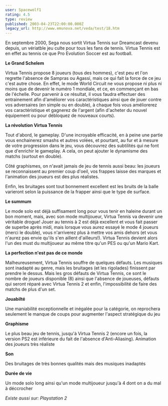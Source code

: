 ```yaml
---
user: Spacewolf1
rating: 4.5
type: review
published: 2003-04-23T22:00:00.000Z
legacy_url: http://www.emunova.net/veda/test/18.htm
---
```

En septembre 2000, Sega nous sortit Virtua Tennis sur Dreamcast devenu depuis, un vériatble jeu culte pour tous les fans de tennis. Virtua Tennis est en effet au tennis ce que Pro Evolution Soccer est au football.  

  

**Le Grand Schelem**  

Virtua Tennis propose 8 joueurs (tous des hommes), c'est peu et l'on regrette l'absence de Sampras ou Agassi, mais ce qui fait la force de ce jeu c'est autre chose. En effet, le mode World Circuit ne vous propose ni plus ni moins que de devenir le numéro 1 mondiale, et ce, en commençant en bas de l'échelle. Pour parvenir à ce résultat, il vous faudra effectuer des entrainement afin d'améliorer vos caractéristiques ainsi que de jouer contre vos adversaires (en simple ou en double), à chaque fois vous améliorerez vos caractéristique et gagnerez de l'argent (afin d'acheter du nouvel équipement ou pour débloquez de nouveaux courts).  

  

**La révolution Virtua Tennis**  

Tout d'abord, le gameplay. D'une incroyable efficacité, en à peine une partie vous enchainerez smashs et autres volées, et pourtant, au fur et à mesure de votre progression dans le jeu, vous découvrez des subtilités qui ne font que d'enrichir le gameplay. A cela, on peut ajouter le dynamisme des matchs (surtout en double).  

Côté graphismes, on n'avait jamais de jeu de tennis aussi beau: les joueurs se reconnaissent au premier coup d'oeil, vos frappes laisse des marques et l'animation des joueurs est des plus réalistes.  

Enfin, les bruitages sont tout bonnement excellent est les bruits de la balle varieront selon la puissance de la frapper ainsi que le type de surface.  

  

**Le summum**  

Le mode solo est déjà suffisament long pour vous tenir en haleine durant un bon moment, mais, avec son mode multijoueur, Virtua Tennis va devenir une véritable drogue! Jouer au tennis à 2 est déjà excellent et vous fait passer de superbe après midi, mais lorsque vous aurez essayé le mode 4 joueurs (merci le double), vous n'arriverez plus à mettre vos amis dehors (et vous n'aurez pas envie qu'ils s'en aillent d'ailleurs!). Virtua Tennis devient alors l'un des must du multijoueur au même titre qu'un PES ou qu'un Mario Kart.  

  

**La perfection n'est pas de ce monde**  

Malheureusement, Virtua Tennis souffre de quelques défauts. Les musiques sont inadapté au genre, mais les bruitages (et les rigolades) finissent par prendre le dessus. Mais les gros défauts de Virtua Tennis, ce sont le nombre de joueurs disponible (8) ainsi que l'absence de joueuses, défauts qui seront réparé avec Virtua Tennis 2 et enfin, l'impossibilité de faire des matchs de plus d'un set.  

  

  

**Jouabilté**  

Une maniabilité exceptionnelle et inégalée pour la catégorie, on reprochera seulement le manque de coups pour augmenter l'aspect stratégique du jeu  

**Graphisme**  

Le plus beau jeu de tennis, jusqu'à Virtua Tennis 2 (encore un fois, la version PS2 est inférieure du fait de l'absence d'Anti-Aliasing). Animation des joueurs très réaliste  

**Son**  

Des bruitages de très bonnes qualités mais des musiques inadaptés  

**Durée de vie**  

Un mode solo long ainsi qu'un mode multijoueur jusqu'à 4 dont on a du mal à déccrocher  

  

_Existe aussi sur:_ _Playstation 2_